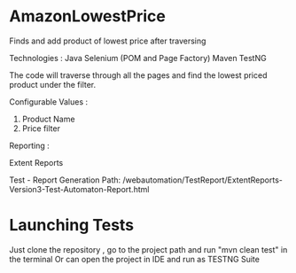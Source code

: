 # AmazonLowestPrice
Finds and add product of lowest price after traversing


Technologies :
Java
Selenium (POM and Page Factory)
Maven
TestNG

The code will traverse through all the pages and find the lowest priced product under the filter.

 Configurable Values :
 1. Product Name 
 2. Price filter
 
 Reporting :
 
 Extent Reports
 
 Test - Report Generation Path: /webautomation/TestReport/ExtentReports-Version3-Test-Automaton-Report.html

# Launching Tests

Just clone the repository , go to the project path and run "mvn clean test" in the terminal 
Or can open the project in IDE and run as TESTNG Suite
